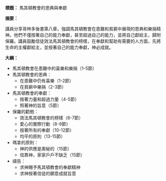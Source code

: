 **標題：** 馬其頓教會的恩典與奉獻

**摘要：**

講員分享哥林多後書第八章，強調馬其頓教會在患難和貧窮中展現的恩典和樂捐精神。他們不僅按著自己的能力奉獻，甚至超過自己的能力，並將自己獻給主，歸附保羅。講員鼓勵信徒效法馬其頓教會的榜樣，在奉獻和幫助有需要的人方面，先將生命的主權獻給主，並按著自己的能力奉獻，神必成就。

**大綱：**

* 馬其頓教會在患難中的喜樂和樂捐（1-5節）
* 馬其頓教會的恩典：
    * 在患難中仍有喜樂（1-2節）
    * 在貧窮中樂捐（2-3節）
* 馬其頓教會的奉獻：
    * 按著力量和超過力量（4-5節）
    * 照著神的旨意（5節）
* 保羅的勸勉：
    * 效法馬其頓教會的榜樣（6-7節）
    * 愛心的實際行動（8-9節）
    * 按著所有的奉獻（10-12節）
    * 均平的原則（13-15節）
* 瑪拿的原則：
    * 神的供應是奧秘的（15節）
    * 信靠神，家家戶戶不缺乏（15節）
* 禱告：
    * 求神賜予馬其頓教會的奉獻精神
    * 求神按著信徒的願意成就旨意